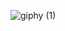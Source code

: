 ![giphy (1)](https://user-images.githubusercontent.com/28383557/161500444-c5e3a30d-8a13-4c1f-8f0d-4d21d604551d.gif)
